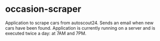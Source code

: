 # occasion-scraper

Application to scrape cars from autoscout24. Sends an email when new cars have been found.
Application is currently running on a server and is executed twice a day: at 7AM and 7PM.
